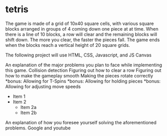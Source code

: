 # tetris

The game is made of a grid of 10x40 square cells, with various square blocks arranged in groups of 4 coming down one piece at at time. When there is a line of 10 blocks, a row will clear and the remaining blocks will shift down. The more you clear, the faster the pieces fall. The game ends when the blocks reach a vertical height of 20 square grids.

The following project will use HTML, CSS, Javascript, and JS Canvas

An explanation of the major problems you plan to face while implementing this game.
Collision detection
Figuring out how to clear a row
Figuring out how to make the gameplay smooth
Making the pieces rotate correctly
*bonus: Allowing for T-Spins
*bonus: Allowing for holding pieces
*bonus: Allowing for adjusting move speeds

* Item 1
* Item 2
  * Item 2a
  * Item 2b


An explanation of how you foresee yourself solving the aforementioned problems.
Google and youtube
